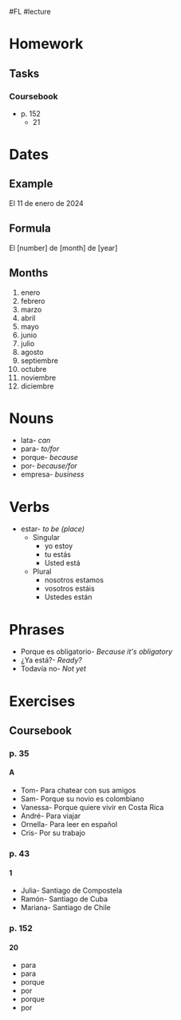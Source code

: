 #FL #lecture 

# Homework
## Tasks
### Coursebook
- p. 152
	- 21

# Dates
## Example
El 11 de enero de 2024

## Formula
El \[number] de \[month] de \[year]

## Months
1. enero
2. febrero
3. marzo
4. abril
5. mayo
6. junio
7. julio
8. agosto
9. septiembre
10. octubre
11. noviembre
12. diciembre

# Nouns
- lata- *can*
- para- *to/for*
- porque- *because*
- por- *because/for*
- empresa- *business*

# Verbs
- estar- *to be (place)*
	- Singular
		- yo estoy
		- tu estás
		- Usted está
	- Plural
		- nosotros estamos
		- vosotros estáis
		- Ustedes están

# Phrases
- Porque es obligatorio- *Because it's obligatory*
- ¿Ya está?- *Ready?*
- Todavía no- *Not yet*

# Exercises
## Coursebook
### p. 35
#### A
- Tom- Para chatear con sus amigos
- Sam- Porque su novio es colombiano
- Vanessa- Porque quiere vivir en Costa Rica
- André- Para viajar
- Ornella- Para leer en español
- Cris- Por su trabajo

### p. 43
#### 1
- Julia- Santiago de Compostela
- Ramón- Santiago de Cuba
- Mariana- Santiago de Chile

### p. 152
#### 20
- para
- para
- porque
- por
- porque
- por
